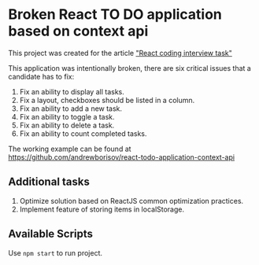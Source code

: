 # Broken React TO DO application based on context api

This project was created for the article ["React coding interview task"](https://medium.com/@andrey.igorevich.borisov/react-coding-interview-task-c9f21fb872e2)

This application was intentionally broken, there are six critical issues that a candidate has to fix:

1. Fix an ability to display all tasks.
2. Fix a layout, checkboxes should be listed in a column.
3. Fix an ability to add a new task.
4. Fix an ability to toggle a task.
5. Fix an ability to delete a task.
6. Fix an ability to count completed tasks.

The working example can be found at https://github.com/andrewborisov/react-todo-application-context-api

## Additional tasks
1. Optimize solution based on ReactJS common optimization practices.
2. Implement feature of storing items in localStorage.

## Available Scripts

Use `npm start` to run project.
